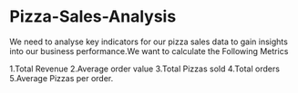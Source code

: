 # Pizza-Sales-Analysis

We need to analyse key indicators for our pizza sales data to gain insights into our business performance.We want to calculate the Following Metrics

1.Total Revenue 
2.Average order value
3.Total Pizzas sold
4.Total orders
5.Average Pizzas per order.
